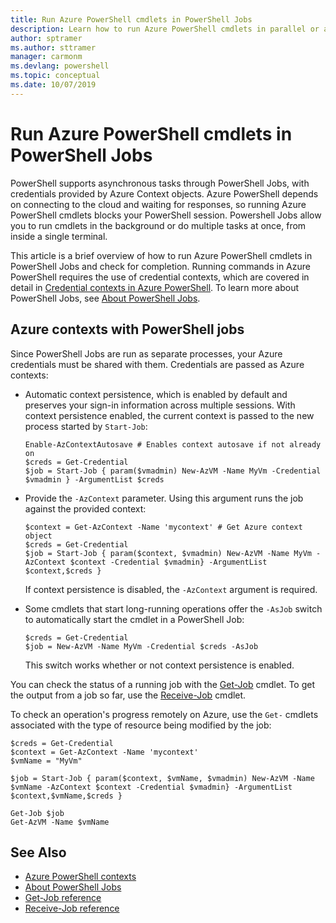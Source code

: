 ```yaml
---
title: Run Azure PowerShell cmdlets in PowerShell Jobs
description: Learn how to run Azure PowerShell cmdlets in parallel or as background tasks, using -AzJob and Start-Job.
author: sptramer
ms.author: sttramer
manager: carmonm
ms.devlang: powershell
ms.topic: conceptual
ms.date: 10/07/2019
---
```


# Run Azure PowerShell cmdlets in PowerShell Jobs

PowerShell supports asynchronous tasks through PowerShell Jobs, with credentials provided by Azure Context objects.
Azure PowerShell depends on connecting to the cloud and waiting for responses, so running Azure PowerShell cmdlets
blocks your PowerShell session. Powershell Jobs allow you to run cmdlets in the background or do multiple tasks at once,
from inside a single terminal.

This article is a brief overview of how to run Azure PowerShell cmdlets in PowerShell Jobs and check for completion. Running commands
in Azure PowerShell requires the use of credential contexts, which are covered in detail in
[Credential contexts in Azure PowerShell](context-persistence.md). To learn more about PowerShell Jobs, see
[About PowerShell Jobs](/powershell/module/microsoft.powershell.core/about/about_jobs).

## Azure contexts with PowerShell jobs

Since PowerShell Jobs are run as separate processes, your Azure credentials must be shared with them. Credentials are passed
as Azure contexts:

* Automatic context persistence, which is enabled by default and preserves your sign-in information across multiple sessions.
  With context persistence enabled, the current context is passed to the new process started by `Start-Job`:

  ```azurepowershell-interactive
  Enable-AzContextAutosave # Enables context autosave if not already on
  $creds = Get-Credential
  $job = Start-Job { param($vmadmin) New-AzVM -Name MyVm -Credential $vmadmin } -ArgumentList $creds
  ```

* Provide the `-AzContext` parameter. Using this argument runs the job against the provided context:

  ```azurepowershell-interactive
  $context = Get-AzContext -Name 'mycontext' # Get Azure context object
  $creds = Get-Credential
  $job = Start-Job { param($context, $vmadmin) New-AzVM -Name MyVm -AzContext $context -Credential $vmadmin} -ArgumentList $context,$creds }
  ```

  If context persistence is disabled, the `-AzContext` argument is required.

* Some cmdlets that start long-running operations offer the `-AsJob` switch to
  automatically start the cmdlet in a PowerShell Job:

  ```azurepowershell-interactive
  $creds = Get-Credential
  $job = New-AzVM -Name MyVm -Credential $creds -AsJob
  ```

  This switch works whether or not context persistence is enabled.

You can check the status of a running job with the [Get-Job](/powershell/module/microsoft.powershell.core/get-job) cmdlet. To
get the output from a job so far, use the [Receive-Job](/powershell/module/microsoft.powershell.core/receive-job) cmdlet.

To check an operation's progress remotely on Azure, use the `Get-` cmdlets associated with the type of resource being
modified by the job:

```azurepowershell-interactive
$creds = Get-Credential
$context = Get-AzContext -Name 'mycontext'
$vmName = "MyVm"

$job = Start-Job { param($context, $vmName, $vmadmin) New-AzVM -Name $vmName -AzContext $context -Credential $vmadmin} -ArgumentList $context,$vmName,$creds }

Get-Job $job
Get-AzVM -Name $vmName
```

## See Also

* [Azure PowerShell contexts](context-persistence.md)
* [About PowerShell Jobs](/powershell/module/microsoft.powershell.core/about/about_jobs)
* [Get-Job reference](/powershell/module/microsoft.powershell.core/get-job)
* [Receive-Job reference](/powershell/module/microsoft.powershell.core/receive-job)
